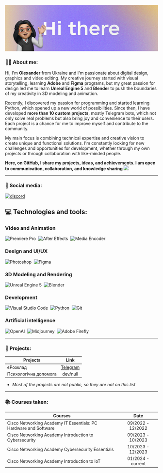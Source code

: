 ![Hi there, I`m   **O l e x a n d e r .](/images/hi-there.png)

### 👨‍💻 **About me:**
Hi, I'm **Olexander** from Ukraine and I'm passionate about digital design, graphics and video editing. My creative journey started with visual storytelling, learning **Adobe** and **Figma** programs, but my great passion for design led me to learn **Unreal Engine 5** and **Blender** to push the boundaries of my creativity in 3D modeling and animation.

Recently, I discovered my passion for programming and started learning Python, which opened up a new world of possibilities. Since then, I have developed **more than 10 custom projects**, mostly Telegram bots, which not only solve real problems but also bring joy and convenience to their users. Each project is a chance for me to improve myself and contribute to the community.

My main focus is combining technical expertise and creative vision to create unique and functional solutions. I'm constantly looking for new challenges and opportunities for development, whether through my own projects or through collaboration with like-minded people.

**Here, on GitHub, I share my projects, ideas, and achievements. I am open to communication, collaboration, and knowledge sharing** <img src="https://media.giphy.com/media/WUlplcMpOCEmTGBtBW/giphy.gif" width="30px">

---

### 🤝 **Social media:**
  <div id="badges">
    <a href="https://discord.com/users/394557766678740992" target="_blank">
      <img src="https://assets-global.website-files.com/6257adef93867e50d84d30e2/636e0a69f118df70ad7828d4_icon_clyde_blurple_RGB.svg" width="40" height="40" alt="discord" />
    </a>
  </div>


## 💻 **Technologies and tools:**

### Video and Animation
<div>
  <img src="https://cdn-icons-png.flaticon.com/512/5968/5968525.png" title="Premiere Pro" alt="Premiere Pro" width="40" height="40"/>&nbsp;
  <img src="https://cdn-icons-png.flaticon.com/512/5968/5968428.png" title="After Effects" alt="After Effects" width="40" height="40"/>&nbsp;
  <img src="https://cdn-icons-png.flaticon.com/512/5968/5968489.png" title="Media Encoder" alt="Media Encoder" width="40" height="40"/>&nbsp;
</div>

### Design and UI/UX
<div>
  <img src="https://cdn-icons-png.flaticon.com/512/5968/5968520.png" title="Photoshop" alt="Photoshop" width="40" height="40"/>&nbsp;
  <img src="https://cdn-icons-png.flaticon.com/512/5968/5968705.png" title="Figma" alt="Figma" width="40" height="40"/>&nbsp;
</div>

### 3D Modeling and Rendering
<div>
  <img src="https://media.graphassets.com/B8hDILAISampfm5yFOQA" title="Unreal Engine 5" alt="Unreal Engine 5" width="40" height="40"/>&nbsp;
  <img src="https://download.blender.org/branding/blender_logo_socket.png" title="Blender" alt="Blender" width="120" height="43"/>&nbsp;
</div>

### Development
<div>
  <img src="https://code.visualstudio.com/assets/images/code-stable.png" title="Visual Studio Code" alt="Visual Studio Code" width="40" height="40"/>&nbsp;
  <img src="https://s3.dualstack.us-east-2.amazonaws.com/pythondotorg-assets/media/files/python-logo-only.svg" title="Python" alt="Python" width="40" height="40"/>&nbsp;
  <img src="https://git-scm.com/images/logos/downloads/Git-Icon-1788C.svg" title="Git" alt="Git" width="40" height="40"/>&nbsp;
</div>

### Artificial intelligence
<div>
  <img src="https://upload.wikimedia.org/wikipedia/commons/0/04/ChatGPT_logo.svg" title="OpenAI" alt="OpenAI" width="40" height="40"/>&nbsp;
  <img src="https://th.bing.com/th/id/OIP.ZV3jEo5mo_TY_JaOd2Q32AHaHa?rs=1&pid=ImgDetMain" title="Midjourney" alt="Midjourney" width="40" height="40"/>&nbsp;    
  <img src="https://cdn-icons-png.flaticon.com/512/888/888835.png" title="Adobe Firefly" alt="Adobe Firefly" width="40" height="40"/>&nbsp;
</div>

---

### 💎 **Projects:**

| Projects                                                         | Link              |
| ---------------------------------------------------------------- | :---------------: |
| єРозклад                                                         | [Telegram](https://t.me/erozklad_bot) |
| Психологічна допомога                                            | dev/null |

* *Most of the projects are not public, so they are not on this list*

---

### 📚 **Courses taken:**

| Courses                                                          | Date              |
| ---------------------------------------------------------------- | :---------------: |
| Cisco Networking Academy IT Essentials: PC Hardware and Software | 09/2022 - 12/2022 |
| Cisco Networking Academy Introduction to Cybersecurity           | 09/2023 - 10/2023 |
| Cisco Networking Academy Cybersecurity Essentials                | 10/2023 - 12/2023 |
| Cisco Networking Academy Introduction to IoT                     | 01/2024 - current |
